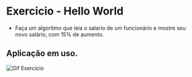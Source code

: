 # Exercicio - Hello World
- Faça um algoritmo que leia o salario de um funcionário e mostre seu novo salário, com 15% de aumento.

## Aplicação em uso.

![Gif Exercicio](./img/exercicio.png)